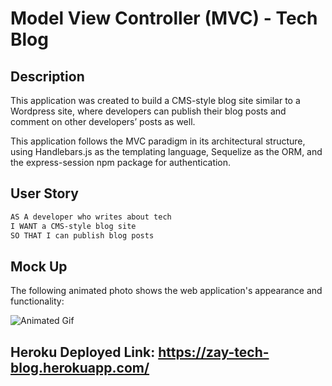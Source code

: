 # Model View Controller (MVC) - Tech Blog 

## Description 
This application was created to build a CMS-style blog site similar to a Wordpress site, where developers can publish their blog posts and comment on other developers’ posts as well. 

This application follows the MVC paradigm in its architectural structure, using Handlebars.js as the templating language, Sequelize as the ORM, and the express-session npm package for authentication.

## User Story

```md
AS A developer who writes about tech
I WANT a CMS-style blog site
SO THAT I can publish blog posts
```

## Mock Up 
The following animated photo shows the web application's appearance and functionality:

![Animated Gif](./public/assets/images/techblog.gif)

## Heroku Deployed Link: https://zay-tech-blog.herokuapp.com/
